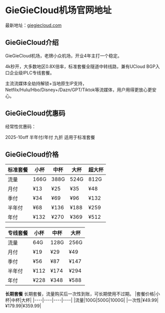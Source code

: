 # GieGieCloud机场官网地址

最新地址：[giegiecloud.com](https://pages.giegiecloud.com/)

## GieGieCloud介绍

GieGieCloud机场，老牌小众机场，开业4年主打一个稳定。

4k秒开，大多数地区0.8X倍率，标准套餐全隧道中转线路，兼有UCloud BGP入口企业级IPLC专线套餐。

主流流媒体全劫持解锁+当地原生IP支持，Netfilx/Hulu/Hbo/Disney+/Dazn/GPT/Tiktok等流媒体，用户用得更放心更安心。

## GieGieCloud优惠码

经常性优惠码：

2025-10off  半年付/年付 九折 适用于标准套餐

## GieGieCloud价格

|标准套餐|小杯|中杯|大杯|超大杯|
|----|----|----|----|----|
|流量|166G|388G|524G|812G|
|月付|¥13|¥25|¥35|¥48|
|季付|¥34|¥69|¥96|¥132|
|半年付|¥68|¥136|¥188|¥259|
|年付|¥132|¥270|¥369|¥512|

|专线套餐|小杯|中杯|大杯|
|----|----|----|----|
|流量|64G|128G|256G|
|月付|¥19|¥29|¥49|
|季付|¥56|¥87|¥147|
|半年付|¥112|¥174|¥294|
|年付|¥228|¥348|¥588|

**长期套餐**
长期套餐，流量购买后一次性到账，可长期使用不过期。
|套餐价格|小杯|中杯|大杯|
|----|----|----|----|
|流量|100G|500G|1000G|
|一次性|¥49.99|¥179.99|¥359.99|
